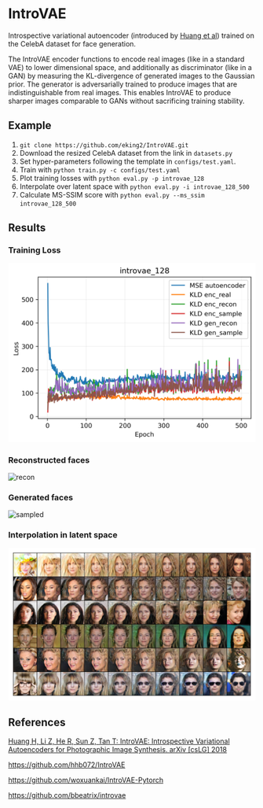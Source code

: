 # IntroVAE

Introspective variational autoencoder (introduced by [Huang et al](https://arxiv.org/abs/1807.06358)) trained on the CelebA dataset for face generation. 


The IntroVAE encoder functions to encode real images (like in a standard VAE) to lower dimensional space, and additionally as discriminator (like in a GAN) by measuring the KL-divergence of generated images to the Gaussian prior.
The generator is adversarially trained to produce images that are indistinguishable from real images. 
This enables IntroVAE to produce sharper images comparable to GANs without sacrificing training stability.  

## Example
1. `git clone https://github.com/eking2/IntroVAE.git`
2. Download the resized CelebA dataset from the link in `datasets.py` 
3. Set hyper-parameters following the template in `configs/test.yaml`.
3. Train with `python train.py -c configs/test.yaml`
4. Plot training losses with `python eval.py -p introvae_128`
5. Interpolate over latent space with `python eval.py -i introvae_128_500`
6. Calculate MS-SSIM score with `python eval.py --ms_ssim introvae_128_500`

## Results

### Training Loss
![losses](assets/introvae_128_losses.png)

### Reconstructed faces
![recon](assets/recon.gif)

### Generated faces
![sampled](assets/sample.gif)

### Interpolation in latent space
![interp](assets/introvae_128_500_interp.png)


## References
[Huang H, Li Z, He R, Sun Z, Tan T: IntroVAE: Introspective Variational Autoencoders for Photographic Image Synthesis. arXiv [csLG] 2018](https://arxiv.org/abs/1807.06358)

https://github.com/hhb072/IntroVAE

https://github.com/woxuankai/IntroVAE-Pytorch

https://github.com/bbeatrix/introvae
